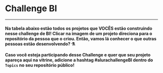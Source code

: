 # Challenge BI
---------------------------------------------------------------------------------------------

#### Na tabela abaixo estão todos os projetos que VOCÊS estão construindo nesse challenge de BI! Clicar na imagem de um projeto direciona para o repositório da pessoa que o criou. Então, vamos lá conhecer o que outras pessoas estão desenvolvendo? ⚗️

#### Caso você esteja participando desse Challenge e quer que seu projeto apareça aqui na vitrine, adicione a hashtag #alurachallengeBI dentro do `Topics` no seu repositório público!
